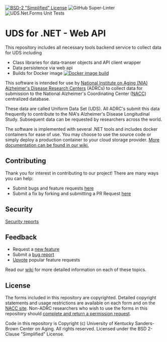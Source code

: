 [![BSD-2 "Simplified" License](https://img.shields.io/github/license/UK-SBCoA/uniform-data-set-dotnet-api)](https://github.com/UK-SBCoA/uniform-data-set-dotnet-api/LICENSE) ![GitHub Super-Linter](https://github.com/UK-SBCoA/uniform-data-set-dotnet-api/actions/workflows/super-linter.yml/badge.svg) ![UDS.Net.Forms Unit Tests](https://github.com/UK-SBCoA/uniform-data-set-dotnet-api/actions/workflows/unit-tests.yml/badge.svg)
# UDS for .NET - Web API

This repository includes all necessary tools backend service to collect data for UDS including

* Class libraries for data-transer objects and API client wrapper
* Data persistence via web api
* Builds for Docker image [![Docker image build](https://github.com/UK-SBCoA/uniform-data-set-dotnet-api/actions/workflows/container-release.yml/badge.svg?branch=release)](https://github.com/orgs/UK-SBCoA/packages/container/package/uniform-data-set-dotnet-api)

This software is intended for use by [National Institute on Aging (NIA) Alzheimer's Disease Research Centers](https://www.nia.nih.gov/research/dn/national-alzheimers-coordinating-center-nacc) (ADRCs) to collect data for submission to the National Alzheimer's Coordinating Center ([NACC](https://naccdata.org/)) centralized database. 

These data are called Uniform Data Set (UDS). All ADRC's submit this data frequently to contribute to the NIA's Alzheimer's Disease Longitudinal Study. Subsequent data can be requested by researchers across the world.

The software is implemented with several .NET tools and includes docker containers for ease of use. You may choose to use the source code or simply deploy a production container to your cloud storage provider. [More documentation can be found in our wiki.](https://github.com/UK-SBCoA/uniform-data-set-dotnet/wiki)

## Contributing
Thank you for interest in contributing to our project! There are many ways you can help:
* Submit bugs and feature requests [here](Discussions)
* Submit a fix by forking and submitting a PR Request [here](CONTRIBUTING.md)

## Security
[Security reports](SECURITY.md)

## Feedback
* Request a [new feature](Discussions)
* Submit a [bug report](Issues)
* [Upvote](Discussions) popular feature requests

Read our [wiki](https://github.com/UK-SBCoA/uniform-data-set-dotnet/wiki) for more detailed information on each of these topics.

## License
The forms included in this repository are copyrighted. Detailed copyright statements and usage restrictions are available on each form and on the [NACC site](https://naccdata.org/data-collection/guidelines-copyright). Non-ADRC researchers who wish to use the forms in this repository should [complete and return a permission request](https://files.alz.washington.edu/nacc-permission-form.pdf).

Code in this repository is Copyright (c) University of Kentucky Sanders-Brown Center on Aging. All rights reserved. Licensed under the BSD 2-Clause "Simplified" License.
